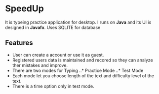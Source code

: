 # SpeedUp

It is typeing practice application for desktop. I runs on **Java** and its UI is designed in **Javafx**.
Uses SQLITE for database

## Features

* User can create a account or use it as guest.
* Registered users data is maintained and recored so they can analyze ther mistakes and improve. 
* There are two modes for Typing
..* Practice Mode
..* Test Mode
* Each mode let you choose length of the text and difficulty level of the text.
* There is a time option only in test mode.
